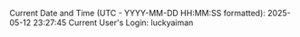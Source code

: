 Current Date and Time (UTC - YYYY-MM-DD HH:MM:SS formatted): 2025-05-12 23:27:45
Current User's Login: luckyaiman
